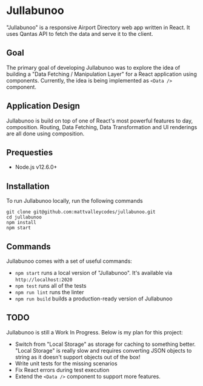 # Jullabunoo

"Jullabunoo" is a responsive Airport Directory web app written in React. It uses Qantas API to fetch the data and serve it to the client.



## Goal

The primary goal of developing Jullabunoo was to explore the idea of building a "Data Fetching / Manipulation Layer" for a React application using components. Currently, the idea is being implemented as `<Data />` component.



## Application Design

Jullabunoo is build on top of one of React's most powerful features to day, composition. Routing, Data Fetching, Data Transformation and UI renderings are all done using composition. 



## Prequesties

- Node.js v12.6.0+



## Installation

To run Jullabunoo locally, run the following commands

```
git clone git@github.com:mattvalleycodes/jullabunoo.git
cd jullabunoo
npm install
npm start
```



## Commands

Jullabunoo comes with a set of useful commands:

* `npm start` runs a local version of "Jullabunoo". It's available via `http://localhost:2020`
* `npm test` runs all of the tests
* `npm run lint` runs the linter
* `npm run build` builds a production-ready version of Jullabunoo



## TODO

Jullabunoo is still a Work In Progress. Below is my plan for this project:

* Switch from "Local Storage" as storage for caching to something better. "Local Storage" is really slow and requires converting JSON objects to string as it doesn't support objects out of the box! 
* Write unit tests for the missing scenarios 
* Fix React errors during test execution 
* Extend the `<Data />` component to support more features.